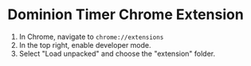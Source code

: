 # Dominion Timer Chrome Extension

1. In Chrome, navigate to `chrome://extensions`
2. In the top right, enable developer mode.
3. Select "Load unpacked" and choose the "extension" folder.
